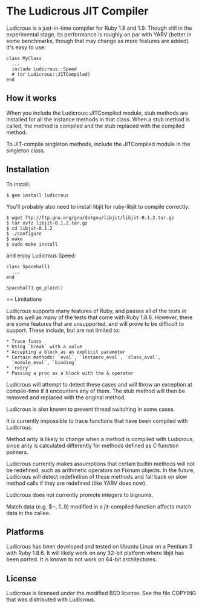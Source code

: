 The Ludicrous JIT Compiler
==========================

Ludicrous is a just-in-time compiler for Ruby 1.8 and 1.9.  Though still in the
experimental stage, its performance is roughly on par with YARV (better in some
benchmarks, though that may change as more features are added).  It's easy to
use:

    class MyClass
      ...
      include Ludicrous::Speed
      # (or Ludicrous::JITCompiled)
    end

How it works
------------

When you include the Ludicrous::JITCompiled module, stub methods are installed
for all the instance methods in that class.  When a stub method is called, the
method is compiled and the stub replaced with the compiled method.

To JIT-compile singleton methods, include the JITCompiled module in the
singleton class.

Installation
------------

To install:

    $ gem install ludicrous

You'll probably also need to install libjit for ruby-libjit to compile
correctly:

    $ wget ftp://ftp.gnu.org/gnu/dotgnu/libjit/libjit-0.1.2.tar.gz
    $ tar xvfz libjit-0.1.2.tar.gz
    $ cd libjit-0.1.2
    $ ./configure
    $ make
    $ sudo make install

and enjoy Ludicrous Speed:

    class Spaceball1
      ...
    end
    
    Spaceball1.go_plaid()

== Limitations

Ludicrous supports many features of Ruby, and passes all of the tests in bfts
as well as many of the tests that come with Ruby 1.8.6.  However, there are some
features that are unsupported, and will prove to be difficult to support.  These
include, but are not limited to:

    * Trace funcs
    * Using `break` with a value
    * Accepting a block as an explicit parameter
    * Certain methods: `eval`, `instance_eval`, `class_eval`,
      `module_eval`, `binding`
    * `retry`
    * Passing a proc as a block with the & operator 

Ludicrous will attempt to detect these cases and will throw an exception at
compile-time if it encounters any of them.  The stub method will then be
removed and replaced with the original method.

Ludicrous is also known to prevent thread switching in some cases.

It is currently impossible to trace functions that have been compiled with
Ludicrous.

Method arity is likely to change when a method is compiled with Ludicrous,
since arity is calculated differently for methods defined as C function
pointers.

Ludicrous currently makes assumptions that certain builtin methods will not be
redefined, such as arithmetic operators on Fixnum objects.  In the future,
Ludicrous will detect redefinition of these methods and fall back on slow
method calls if they are redefined (like YARV does now).

Ludicrous does not currently promote integers to bignums.

Match data (e.g. $~, $1..$9) modified in a jit-compiled function affects
match data in the callee.

Platforms
---------

Ludicrous has been developed and tested on Ubuntu Linux on a Pentium 3 with
Ruby 1.8.6.  It will likely work on any 32-bit platform where libjit has been
ported.  It is known to not work on 64-bit architectures.

License
-------

Ludicrous is licensed under the modified BSD license.  See the file COPYING
that was distributed with Ludicrous.

